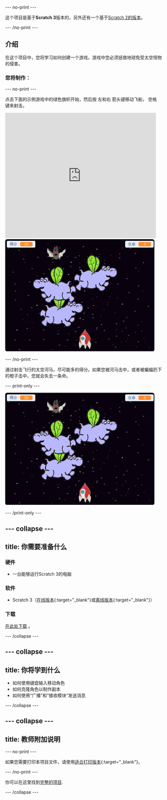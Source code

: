 --- no-print ---

这个项目是基于**Scratch 3**版本的，另外还有一个基于[Scratch 2的版本](https://projects.raspberrypi.org/zh-CN/projects/clone-wars-scratch2)。

--- /no-print ---

## 介绍

在这个项目中，您将学习如何创建一个游戏，游戏中您必须拯救地球免受太空怪物的侵害。

### 您将制作：

--- no-print ---

点击下面的示例游戏中的绿色旗帜开始，然后按 <kbd>左</kbd>和<kbd>右</kbd> 箭头键移动飞船， <kbd>空格</kbd> 键来射击。

<div class="scratch-preview">
  <iframe allowtransparency="true" width="485" height="402" src="https://scratch.mit.edu/projects/embed/411984561/?autostart=false" frameborder="0" scrolling="no"></iframe>
  <img src="images/showcase.png">
</div>

--- /no-print ---

通过射击飞行的太空河马，尽可能多的得分。如果您被河马击中，或者被蝙蝠扔下的橙子击中，您就会失去一条命。

--- print-only ---

![降序](images/showcase.png)

--- /print-only ---

--- collapse ---
---
title: 你需要准备什么
---

### 硬件

+ 一台能够运行Scratch 3的电脑

### 软件

+ Scratch 3（[在线版本](https://rpf.io/scratchon){:target="_blank"}或[离线版本](https://rpf.io/scratchoff){:target="_blank"}）

### 下载

[在此处下载](https://rpf.io/p/zh-CN/clone-wars-go) 。

--- /collapse ---

--- collapse ---
---
title: 你将学到什么
---

+ 如何使用键盘输入移动角色
+ 如何克隆角色以制作副本
+ 如何使用“广播”和“接收模块”发送消息

--- /collapse ---

--- collapse ---
---
title: 教师附加说明
---

--- no-print ---

如果您需要打印本项目文件，请使用[适合打印版本](https://projects.raspberrypi.org/zh-CN/projects/clone-wars/print){:target="_blank"}。

--- /no-print ---

你可以在这里找到[完整的项目](https://rpf.io/p/zh-CN/clone-wars-get).

--- /collapse ---